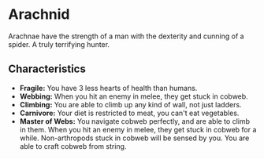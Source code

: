 # Arachnid

Arachnae have the strength of a man with the dexterity and cunning of a spider. A truly terrifying hunter.

## Characteristics

- **Fragile:** You have 3 less hearts of health than humans.
- **Webbing:** When you hit an enemy in melee, they get stuck in cobweb.
- **Climbing:** You are able to climb up any kind of wall, not just ladders.
- **Carnivore:** Your diet is restricted to meat, you can't eat vegetables.
- **Master of Webs:** You navigate cobweb perfectly, and are able to climb in them. When you hit an enemy in melee, they get stuck in cobweb for a while. Non-arthropods stuck in cobweb will be sensed by you. You are able to craft cobweb from string.
